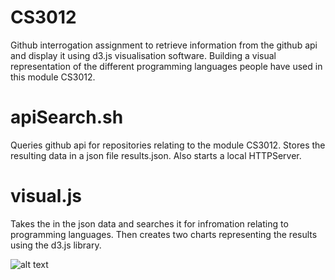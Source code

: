 # CS3012
Github interrogation assignment to retrieve information from the github api and display it using d3.js visualisation software.
Building a visual representation of the different programming languages people have used in this module CS3012.

# apiSearch.sh
Queries github api for repositories relating to the module CS3012. Stores the resulting data in a json file results.json. Also starts a local HTTPServer.

# visual.js
Takes the in the json data and searches it for infromation relating to programming languages. Then creates two charts representing the results using the d3.js library.

![alt text](https://github.com/dscolard/Github_API_Query/blob/master/Screenshot%202018-11-27%20at%2018.44.20.png)
